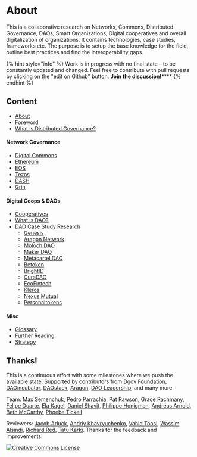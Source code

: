 # About

This is a collaborative research on Networks, Commons, Distributed Governance, DAOs, Smart Organizations, Digital cooperatives and overall digitalization of organizations. It contains technologies, case studies, frameworks etc. The purpose is to setup the base knowledge for the field, outline best practices and find the interoperability gaps.

{% hint style="info" %}
Work is in progress with no final state – to be constantly updated and changed. Feel free to contribute with pull requests by clicking on the "edit on Github" button. [**Join the discussion!**](https://forum.dgov.foundation/t/case-study-research/90)\*\*\*\*
{% endhint %}

## **Content**

* [About](./)
* [Foreword](intro-foreword.md)
* [What is Distributed Governance?](what-is-distributed-governance.md)

#### Network Governance

* [Digital Commons](network-governance/digital-commons.md)
* [Ethereum](network-governance/ethereum/)
* [EOS](network-governance/eos.md)
* [Tezos](network-governance/tezos.md)
* [DASH](network-governance/dash.md)
* [Grin](network-governance/grin.md)

#### Digital Coops & DAOs

* [Cooperatives](daos-coops/cooperatives.md)
* [What is DAO?](daos-coops/why-care-about-daos.md)
* [DAO Case Study Research](network-governance/dao-case-study-research/)
  * [Genesis](network-governance/dao-case-study-research/genesis.md)
  * [Aragon Network](network-governance/dao-case-study-research/aragon-network.md)
  * [Moloch DAO](network-governance/ethereum/moloch.md)
  * [Maker DAO](network-governance/dao-case-study-research/maker.md)
  * [Metacartel DAO](network-governance/ethereum/metacartel-dao.md)
  * [Betoken](network-governance/dao-case-study-research/betoken.md)
  * [BrightID](network-governance/dao-case-study-research/brightid.md)
  * [CuraDAO](network-governance/dao-case-study-research/curadao.md)
  * [EcoFintech](network-governance/dao-case-study-research/ecofintech.md)
  * [Kleros](network-governance/dao-case-study-research/kleros.md)
  * [Nexus Mutual](network-governance/dao-case-study-research/nexus-mutual.md)
  * [Personaltokens](network-governance/dao-case-study-research/personaltokens.md)

#### Misc

* [Glossary](misc/glossary.md)
* [Further Reading](misc/reading-list.md)
* [Strategy](misc/strategy.md)

## Thanks!

This is a continuous effort with some milestones where we push the available state. Supported by contributors from [Dgov Foundation](https://dgov.foundation/), [DAOincubator](https://daoincubator.org), [DAOstack](https://daostack.io/), [Aragon](https://aragon.org/), [DAO Leadership](https://daoleadership.com/), and many more.

Team: [Max Semenchuk](https://twitter.com/maxsemenchuk), [Pedro Parrachia](https://twitter.com/parrachia), [Pat Rawson](https://twitter.com/papa_raw), [Grace Rachmany](https://twitter.com/RebeccaRachmany), [Felipe Duarte](https://twitter.com/facilitator23), [Ela Kagel](https://twitter.com/ElaKagel), [Daniel Shavit](https://twitter.com/cryptodani), [Philippe Honigman](https://twitter.com/phil_h), [Andreas Arnold](https://twitter.com/sharingandreas), [Beth McCarthy](https://twitter.com/ontologymachine), [Phoebe Tickell](https://twitter.com/solarpunk_girl)

Reviewers: [Jacob Arluck](https://twitter.com/JacobArluck), [Andriy Khavryuchenko](https://twitter.com/akhavr), [Vahid Toosi](https://twitter.com/VahidToosi), [Wassim Alsindi](https://twitter.com/parallelind), [Richard Red](https://twitter.com/RichardRed0x), [Tatu Kärki](https://twitter.com/smokyish). Thanks for the feedback and improvements.

[![Creative Commons License](https://i.creativecommons.org/l/by/4.0/88x31.png)](https://creativecommons.org/licenses/by/4.0/)


